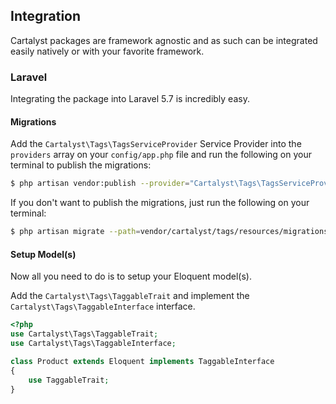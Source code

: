 ## Integration

Cartalyst packages are framework agnostic and as such can be integrated easily natively or with your favorite framework.

### Laravel

Integrating the package into Laravel 5.7 is incredibly easy.

#### Migrations

Add the `Cartalyst\Tags\TagsServiceProvider` Service Provider into the `providers` array on your `config/app.php` file and run the following on your terminal to publish the migrations:

```sh
$ php artisan vendor:publish --provider="Cartalyst\Tags\TagsServiceProvider" --tag="migrations"
```

If you don't want to publish the migrations, just run the following on your terminal:

```sh
$ php artisan migrate --path=vendor/cartalyst/tags/resources/migrations
```

#### Setup Model(s)

Now all you need to do is to setup your Eloquent model(s).

Add the `Cartalyst\Tags\TaggableTrait` and implement the `Cartalyst\Tags\TaggableInterface` interface.

```php
<?php
use Cartalyst\Tags\TaggableTrait;
use Cartalyst\Tags\TaggableInterface;

class Product extends Eloquent implements TaggableInterface
{
    use TaggableTrait;
}
```
